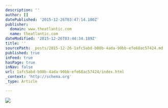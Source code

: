 ```yaml
---
description: ''
author: []
datePublished: '2015-12-26T03:47:14.100Z'
publisher:
  domain: www.theatlantic.com
  name: theatlantic.com
dateModified: '2015-12-26T03:44:34.189Z'
title: ''
sourcePath: _posts/2015-12-26-1afc5abd-b08b-4ada-90bb-efe68ac57424.md
published: true
inFeed: true
hasPage: true
inNav: false
url: 1afc5abd-b08b-4ada-90bb-efe68ac57424/index.html
_context: 'http://schema.org'
_type: Article

---
```

![](http://cdn.theatlantic.com/assets/media/img/mt/2015/11/original_-1/lead_960.jpg?1446824633)